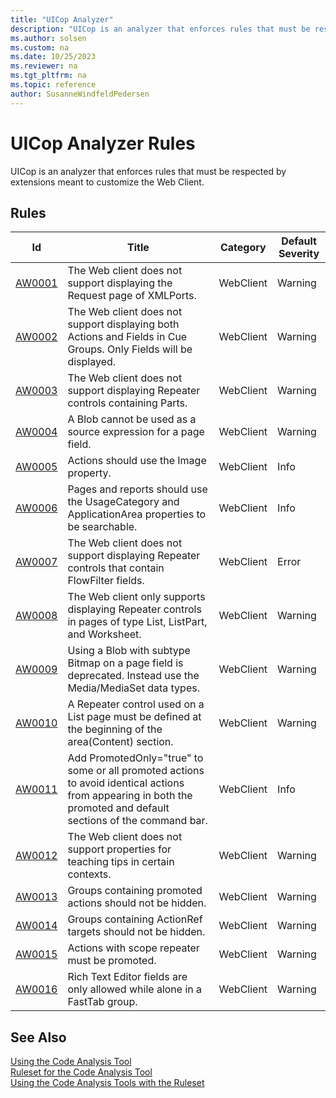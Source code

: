 ```yaml
---
title: "UICop Analyzer"
description: "UICop is an analyzer that enforces rules that must be respected by extensions meant to customize the Web Client."
ms.author: solsen
ms.custom: na
ms.date: 10/25/2023
ms.reviewer: na
ms.tgt_pltfrm: na
ms.topic: reference
author: SusanneWindfeldPedersen
---
```

[//]: # (START>DO_NOT_EDIT)
[//]: # (IMPORTANT:Do not edit any of the content between here and the END>DO_NOT_EDIT.)
[//]: # (Any modifications should be made in the .xml files in the ModernDev repo.)
# UICop Analyzer Rules
UICop is an analyzer that enforces rules that must be respected by extensions meant to customize the Web Client.

## Rules

|Id|Title|Category|Default Severity|
|--|-----------|--------|----------------|
|[AW0001](uicop-aw0001.md)|The Web client does not support displaying the Request page of XMLPorts.|WebClient|Warning|
|[AW0002](uicop-aw0002.md)|The Web client does not support displaying both Actions and Fields in Cue Groups. Only Fields will be displayed.|WebClient|Warning|
|[AW0003](uicop-aw0003.md)|The Web client does not support displaying Repeater controls containing Parts.|WebClient|Warning|
|[AW0004](uicop-aw0004.md)|A Blob cannot be used as a source expression for a page field.|WebClient|Warning|
|[AW0005](uicop-aw0005.md)|Actions should use the Image property.|WebClient|Info|
|[AW0006](uicop-aw0006.md)|Pages and reports should use the UsageCategory and ApplicationArea properties to be searchable.|WebClient|Info|
|[AW0007](uicop-aw0007.md)|The Web client does not support displaying Repeater controls that contain FlowFilter fields.|WebClient|Error|
|[AW0008](uicop-aw0008.md)|The Web client only supports displaying Repeater controls in pages of type List, ListPart, and Worksheet.|WebClient|Warning|
|[AW0009](uicop-aw0009.md)|Using a Blob with subtype Bitmap on a page field is deprecated. Instead use the Media/MediaSet data types.|WebClient|Warning|
|[AW0010](uicop-aw0010.md)|A Repeater control used on a List page must be defined at the beginning of the area(Content) section.|WebClient|Warning|
|[AW0011](uicop-aw0011.md)|Add PromotedOnly="true" to some or all promoted actions to avoid identical actions from appearing in both the promoted and default sections of the command bar.|WebClient|Info|
|[AW0012](uicop-aw0012.md)|The Web client does not support properties for teaching tips in certain contexts.|WebClient|Warning|
|[AW0013](uicop-aw0013.md)|Groups containing promoted actions should not be hidden.|WebClient|Warning|
|[AW0014](uicop-aw0014.md)|Groups containing ActionRef targets should not be hidden.|WebClient|Warning|
|[AW0015](uicop-aw0015.md)|Actions with scope repeater must be promoted.|WebClient|Warning|
|[AW0016](uicop-aw0016.md)|Rich Text Editor fields are only allowed while alone in a FastTab group.|WebClient|Warning|

[//]: # (IMPORTANT: END>DO_NOT_EDIT)
## See Also  
[Using the Code Analysis Tool](../devenv-using-code-analysis-tool.md)  
[Ruleset for the Code Analysis Tool](../devenv-rule-set-syntax-for-code-analysis-tools.md)  
[Using the Code Analysis Tools with the Ruleset](../devenv-using-code-analysis-tool-with-rule-set.md)
